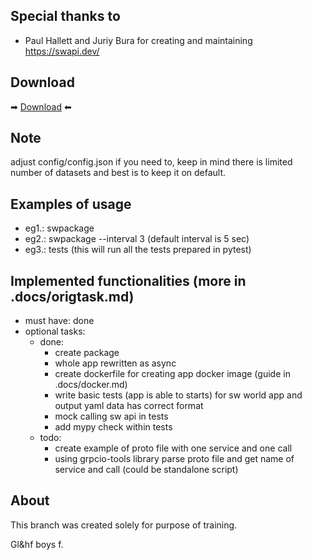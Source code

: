 
## Special thanks to 
- Paul Hallett and Juriy Bura for creating and maintaining https://swapi.dev/ 

## Download

➡ [Download](https://github.com/fajkoson/swapi/archive/refs/heads/main.zip) ⬅

## Note
adjust config/config.json if you need to, keep in mind there is limited 
number of datasets and best is to keep it on default.

## Examples of usage
- eg1.: swpackage
- eg2.: swpackage --interval 3 (default interval is 5 sec)
- eg3.: tests (this will run all the tests prepared in pytest)


## Implemented functionalities (more in .docs/origtask.md)
- must have: done
- optional tasks:
    - done:
        - create package
        - whole app rewritten as async
        - create dockerfile for creating app docker image (guide in .docs/docker.md)
        - write basic tests (app is able to starts) for sw world app and output yaml data has correct format
        - mock calling sw api in tests
        - add mypy check within tests
    - todo:
        - create example of proto file with one service and one call
        - using grpcio-tools library parse proto file and get name of service and call (could be standalone script)

## About
This branch was created solely for purpose of training.

Gl&hf boys f.
